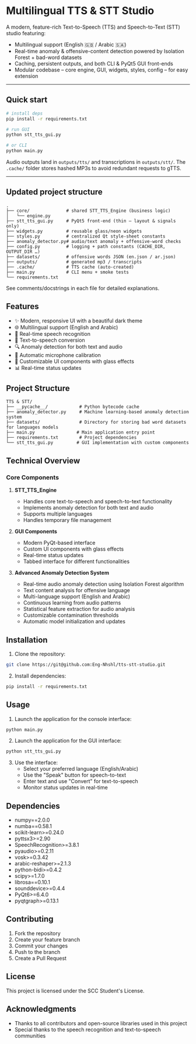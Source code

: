 # Multilingual TTS & STT Studio

A modern, feature-rich Text-to-Speech (TTS) and Speech-to-Text (STT) studio featuring:

* Multilingual support (English 🇬🇧 / Arabic 🇸🇦)
* Real-time anomaly & offensive-content detection powered by Isolation Forest + bad-word datasets
* Caching, persistent outputs, and both CLI & PyQt5 GUI front-ends
* Modular codebase – core engine, GUI, widgets, styles, config – for easy extension

---

## Quick start

```bash
# install deps
pip install -r requirements.txt

# run GUI
python stt_tts_gui.py

# or CLI
python main.py
```

Audio outputs land in `outputs/tts/` and transcriptions in `outputs/stt/`.  The `.cache/` folder stores hashed MP3s to avoid redundant requests to gTTS.

---

## Updated project structure

```
.
├── core/              # shared STT_TTS_Engine (business logic)
│   └── engine.py
├── stt_tts_gui.py     # PyQt5 front-end (thin – layout & signals only)
├── widgets.py         # reusable glass/neon widgets
├── styles.py          # centralized Qt style-sheet constants
├── anomaly_detector.py# audio/text anomaly + offensive-word checks
├── config.py          # logging + path constants (CACHE_DIR, OUTPUT_DIR …)
├── datasets/          # offensive words JSON (en.json / ar.json)
├── outputs/           # generated mp3 / transcripts
├── .cache/            # TTS cache (auto-created)
├── main.py            # CLI menu + smoke tests
└── requirements.txt
```

See comments/docstrings in each file for detailed explanations.


## Features

- ✨ Modern, responsive UI with a beautiful dark theme
- 🌐 Multilingual support (English and Arabic)
- 🎤 Real-time speech recognition
- 🎤 Text-to-speech conversion
- 🔍 Anomaly detection for both text and audio
- 🔄 Automatic microphone calibration
- 🎨 Customizable UI components with glass effects
- 📊 Real-time status updates

## Project Structure

```
TTS & STT/
├── __pycache__/            # Python bytecode cache
├── anomaly_detector.py     # Machine learning-based anomaly detection system
├── datasets/               # Directory for storing bad word datasets for languages models
├── main.py                # Main application entry point
├── requirements.txt        # Project dependencies
└── stt_tts_gui.py         # GUI implementation with custom components
```

## Technical Overview

### Core Components

1. **STT_TTS_Engine**
   - Handles core text-to-speech and speech-to-text functionality
   - Implements anomaly detection for both text and audio
   - Supports multiple languages
   - Handles temporary file management

2. **GUI Components**
   - Modern PyQt-based interface
   - Custom UI components with glass effects
   - Real-time status updates
   - Tabbed interface for different functionalities

3. **Advanced Anomaly Detection System**
   - Real-time audio anomaly detection using Isolation Forest algorithm
   - Text content analysis for offensive language
   - Multi-language support (English and Arabic)
   - Continuous learning from audio patterns
   - Statistical feature extraction for audio analysis
   - Customizable contamination thresholds
   - Automatic model initialization and updates

## Installation

1. Clone the repository:
```bash
git clone https://git@github.com:Eng-Nhshl/tts-stt-studio.git
```

2. Install dependencies:
```bash
pip install -r requirements.txt
```

## Usage

1. Launch the application for the console interface:
```bash
python main.py
```

2. Launch the application for the GUI interface:
```bash
python stt_tts_gui.py
```

3. Use the interface:
   - Select your preferred language (English/Arabic)
   - Use the "Speak" button for speech-to-text
   - Enter text and use "Convert" for text-to-speech
   - Monitor status updates in real-time

## Dependencies

- numpy==2.0.0
- numba==0.58.1
- scikit-learn>=0.24.0
- pyttsx3>=2.90
- SpeechRecognition>=3.8.1
- pyaudio>=0.2.11
- vosk>=0.3.42
- arabic-reshaper>=2.1.3
- python-bidi>=0.4.2
- scipy>=1.7.0
- librosa==0.10.1
- sounddevice>=0.4.4
- PyQt6>=6.4.0
- pyqtgraph>=0.13.1

## Contributing

1. Fork the repository
2. Create your feature branch
3. Commit your changes
4. Push to the branch
5. Create a Pull Request

## License

This project is licensed under the SCC Student's License.

## Acknowledgments

- Thanks to all contributors and open-source libraries used in this project
- Special thanks to the speech recognition and text-to-speech communities
